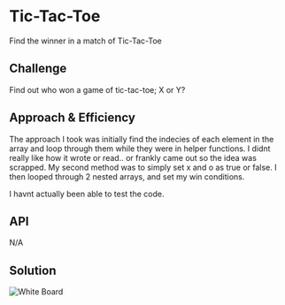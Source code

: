 # Tic-Tac-Toe
Find the winner in a match of Tic-Tac-Toe

## Challenge
Find out who won a game of tic-tac-toe; X or Y?

## Approach & Efficiency
The approach I took was initially find the indecies of each element in the array and loop through 
them while they were in helper functions. I didnt really like how it wrote or read.. or frankly came out so the idea
was scrapped. My second method was to simply set x and o as true or false. I then looped through 2 nested arrays, and 
set my win conditions. 

I havnt actually been able to test the code.

## API
N/A

## Solution
![White Board](assets/IMG_7533.jpg)
